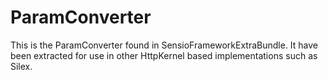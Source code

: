 ParamConverter
==============

This is the ParamConverter found in SensioFrameworkExtraBundle. It have been extracted
for use in other HttpKernel based implementations such as Silex.
